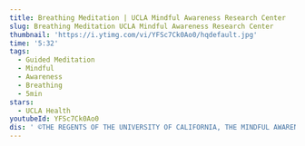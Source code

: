 ```yaml
---
title: Breathing Meditation | UCLA Mindful Awareness Research Center
slug: Breathing Meditation UCLA Mindful Awareness Research Center
thumbnail: 'https://i.ytimg.com/vi/YFSc7Ck0Ao0/hqdefault.jpg'
time: '5:32'
tags:
  - Guided Meditation
  - Mindful
  - Awareness
  - Breathing
  - 5min
stars:
  - UCLA Health
youtubeId: YFSc7Ck0Ao0
dis: ' ©THE REGENTS OF THE UNIVERSITY OF CALIFORNIA, THE MINDFUL AWARENESS RESEARCH CENTER, DIANA WINSTON, AUTHOR OF ALL MEDITATIONS. ALL RIGHTS RESERVED. '
---
```


